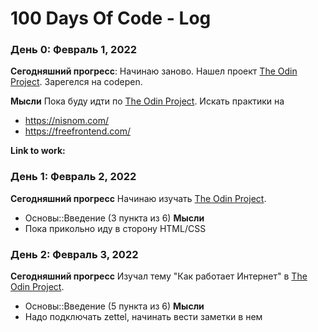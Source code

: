 # 100 Days Of Code - Log

### День 0: Февраль 1, 2022

**Сегодняшний прогресс**: Начинаю заново. Нашел проект  [The Odin Project](https://www.theodinproject.com/). Зарегелся на codepen.

**Мысли**
Пока буду идти по [The Odin Project](https://www.theodinproject.com/). Искать практики на
- https://nisnom.com/
- https://freefrontend.com/

**Link to work:**

### День 1: Февраль 2, 2022

**Сегодняшний прогресс**
Начинаю изучать  [The Odin Project](https://www.theodinproject.com/). 
- Основы::Введение (3 пункта из 6)
**Мысли**
- Пока прикольно иду в сторону HTML/CSS

### День 2: Февраль 3, 2022

**Сегодняшний прогресс**
Изучал тему "Как работает Интернет" в [The Odin Project](https://www.theodinproject.com/). 
- Основы::Введение (5 пункта из 6)
**Мысли**
- Надо подключать zettel, начинать вести заметки в нем